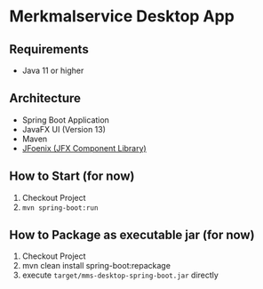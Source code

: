 # Merkmalservice Desktop App

## Requirements
- Java 11 or higher

## Architecture
- Spring Boot Application
- JavaFX UI (Version 13)
- Maven
- [JFoenix (JFX Component Library)](http://www.jfoenix.com/) 

## How to Start (for now)
1. Checkout Project
2. `mvn spring-boot:run`

## How to Package as executable jar (for now)
1. Checkout Project
2. mvn clean install spring-boot:repackage
3. execute `target/mms-desktop-spring-boot.jar` directly
